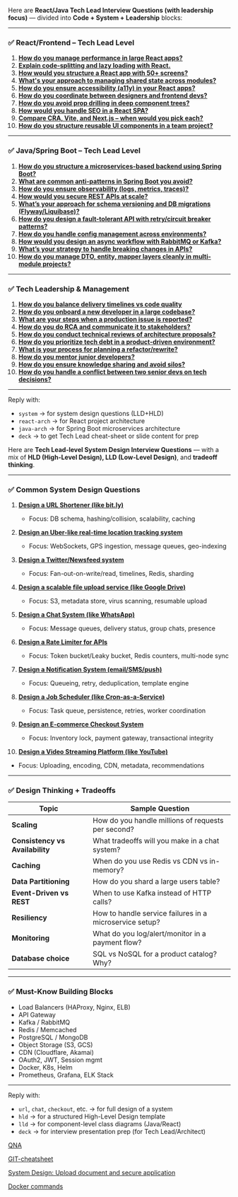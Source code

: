 Here are **React/Java Tech Lead Interview Questions (with leadership focus)** — divided into **Code + System + Leadership** blocks:

---

### ✅ **React/Frontend – Tech Lead Level**

1. [**How do you manage performance in large React apps?**](../tech-lead/reactjs--how-do-you-manage-performance-in-large-react-apps.md)
2. [**Explain code-splitting and lazy loading with React.**](../tech-lead/reactjs--explain-codesplitting-and-lazy-loading-with-react.md)
3. [**How would you structure a React app with 50+ screens?**](../tech-lead/reactjs--how-would-you-structure-a-react-app-with-50-plus-screens.md)
4. [**What's your approach to managing shared state across modules?**](../tech-lead/reactjs--whats-your-approach-to-managing-shared-state-across-modules.md)
5. [**How do you ensure accessibility (a11y) in your React apps?**](../tech-lead/reactjs--how-do-you-ensure-accessibility--a11y--in-your-react-apps.md)
6. [**How do you coordinate between designers and frontend devs?**](../tech-lead/reactjs--how-do-you-coordinate-between-designers-and-frontend-devs.md)
7. [**How do you avoid prop drilling in deep component trees?**](../tech-lead/reactjs--how-do-you-avoid-prop-drilling-in-deep-component-trees.md)
8. [**How would you handle SEO in a React SPA?**](../tech-lead/reactjs--how-would-you-handle-seo-in-a-react-spa.md)
9. [**Compare CRA, Vite, and Next.js – when would you pick each?**](../tech-lead/reactjs--compare--cra--vite-and--nextjs--when-would-you-pick-each.md)
10. [**How do you structure reusable UI components in a team project?**](../tech-lead/reactjs--how-do-you-structure-reusable-ui-components-in-a-team-project.md)

---

### ✅ **Java/Spring Boot – Tech Lead Level**

1. [**How do you structure a microservices-based backend using Spring Boot?**](../tech-lead/java-01.md)
2. [**What are common anti-patterns in Spring Boot you avoid?**](../tech-lead/java-02.md)
3. [**How do you ensure observability (logs, metrics, traces)?**](../tech-lead/java-03.md)
4. [**How would you secure REST APIs at scale?**](../tech-lead/java-04.md)
5. [**What’s your approach for schema versioning and DB migrations (Flyway/Liquibase)?**](../tech-lead/java-05.md)
6. [**How do you design a fault-tolerant API with retry/circuit breaker patterns?**](../tech-lead/java-06.md)
7. [**How do you handle config management across environments?**](../tech-lead/java-07.md)
8. [**How would you design an async workflow with RabbitMQ or Kafka?**](../tech-lead/java-08.md)
9. [**What’s your strategy to handle breaking changes in APIs?**](../tech-lead/java-09.md)
10. [**How do you manage DTO, entity, mapper layers cleanly in multi-module projects?**](../tech-lead/java-10.md)

---

### ✅ **Tech Leadership & Management**

1. [**How do you balance delivery timelines vs code quality**](../tech-lead/balance-between-delivery-timeline-and-code-quality.md)
2. [**How do you onboard a new developer in a large codebase?**](../tech-lead/01.md)
3. [**What are your steps when a production issue is reported?**](../tech-lead/02.md)
4. [**How do you do RCA and communicate it to stakeholders?**](../tech-lead/03.md)
5. [**How do you conduct technical reviews of architecture proposals?**](../tech-lead/04.md)
6. [**How do you prioritize tech debt in a product-driven environment?**](../tech-lead/05.md)
7. [**What is your process for planning a refactor/rewrite?**](../tech-lead/06.md)
8. [**How do you mentor junior developers?**](../tech-lead/07.md)
9. [**How do you ensure knowledge sharing and avoid silos?**](../tech-lead/08.md)
10. [**How do you handle a conflict between two senior devs on tech decisions?**](../tech-lead/09.md)

---

Reply with:

* `system` → for system design questions (LLD+HLD)
* `react-arch` → for React project architecture
* `java-arch` → for Spring Boot microservices architecture
* `deck` → to get Tech Lead cheat-sheet or slide content for prep



Here are **Tech Lead-level System Design Interview Questions** — with a mix of **HLD (High-Level Design), LLD (Low-Level Design)**, and **tradeoff thinking**.

---

### ✅ **Common System Design Questions**

1. [**Design a URL Shortener (like bit.ly)**](../tech-lead/system-design--design-a-url-shortener-like-bitly.md)

   * Focus: DB schema, hashing/collision, scalability, caching

2. [**Design an Uber-like real-time location tracking system**](../tech-lead/system-design--design-an-uberlike-realtime-location-tracking-system.md)

   * Focus: WebSockets, GPS ingestion, message queues, geo-indexing

3. [**Design a Twitter/Newsfeed system**](../tech-lead/system-design--design-a-twitter-newsfeed-system.md)

   * Focus: Fan-out-on-write/read, timelines, Redis, sharding

4. [**Design a scalable file upload service (like Google Drive)**](../tech-lead/system-design--design-a-scalable-file-upload-service-like-google-drive.md)

   * Focus: S3, metadata store, virus scanning, resumable upload

5. [**Design a Chat System (like WhatsApp)**](../tech-lead/system-design--design-a-chat-system-like-whatsapp.md)

   * Focus: Message queues, delivery status, group chats, presence

6. [**Design a Rate Limiter for APIs**](../tech-lead/system-design--design-a-rate-limiter-for-apis.md)

   * Focus: Token bucket/Leaky bucket, Redis counters, multi-node sync

7. [**Design a Notification System (email/SMS/push)**](../tech-lead/system-design--design-a-notification-system--email-sms-push.md)

   * Focus: Queueing, retry, deduplication, template engine

8. [**Design a Job Scheduler (like Cron-as-a-Service)**](../tech-lead/system-design--design-a-job-scheduler--like-cron-as-a-service.md)

   * Focus: Task queue, persistence, retries, worker coordination

9. [**Design an E-commerce Checkout System**](../tech-lead/system-design--design-an-e-commerce-checkout-system.md)

   * Focus: Inventory lock, payment gateway, transactional integrity

10. [**Design a Video Streaming Platform (like YouTube)**](../tech-lead/system-design--design-a-video-streaming-platform--like-youtube.md)

* Focus: Uploading, encoding, CDN, metadata, recommendations

---

### ✅ **Design Thinking + Tradeoffs**

| Topic                           | Sample Question                                         |
| ------------------------------- | ------------------------------------------------------- |
| **Scaling**                     | How do you handle millions of requests per second?      |
| **Consistency vs Availability** | What tradeoffs will you make in a chat system?          |
| **Caching**                     | When do you use Redis vs CDN vs in-memory?              |
| **Data Partitioning**           | How do you shard a large users table?                   |
| **Event-Driven vs REST**        | When to use Kafka instead of HTTP calls?                |
| **Resiliency**                  | How to handle service failures in a microservice setup? |
| **Monitoring**                  | What do you log/alert/monitor in a payment flow?        |
| **Database choice**             | SQL vs NoSQL for a product catalog? Why?                |

---

### ✅ **Must-Know Building Blocks**

* Load Balancers (HAProxy, Nginx, ELB)
* API Gateway
* Kafka / RabbitMQ
* Redis / Memcached
* PostgreSQL / MongoDB
* Object Storage (S3, GCS)
* CDN (Cloudflare, Akamai)
* OAuth2, JWT, Session mgmt
* Docker, K8s, Helm
* Prometheus, Grafana, ELK Stack

---

Reply with:

* `url`, `chat`, `checkout`, etc. → for full design of a system
* `hld` → for a structured High-Level Design template
* `lld` → for component-level class diagrams (Java/React)
* `deck` → for interview presentation prep (for Tech Lead/Architect)


[QNA](./tech-lead/qna.md)

[GIT-cheatsheet](../tech-lead/git-01.md)

[System Design: Upload document and secure application](../tech-lead/system-design-01.md)

[Docker commands](../tech-lead/docker-commands.md)